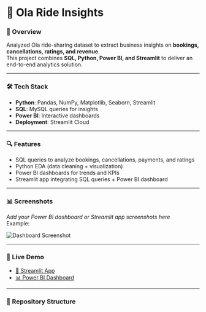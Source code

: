 # 🚖 Ola Ride Insights

### 📌 Overview
Analyzed Ola ride-sharing dataset to extract business insights on **bookings, cancellations, ratings, and revenue**.  
This project combines **SQL, Python, Power BI, and Streamlit** to deliver an end-to-end analytics solution.  

---

### 🛠 Tech Stack
- **Python**: Pandas, NumPy, Matplotlib, Seaborn, Streamlit  
- **SQL**: MySQL queries for insights  
- **Power BI**: Interactive dashboards  
- **Deployment**: Streamlit Cloud  

---

### 🔍 Features
- SQL queries to analyze bookings, cancellations, payments, and ratings  
- Python EDA (data cleaning + visualization)  
- Power BI dashboards for trends and KPIs  
- Streamlit app integrating SQL queries + Power BI dashboard  

---

### 📊 Screenshots
_Add your Power BI dashboard or Streamlit app screenshots here_  
Example:  

![Dashboard Screenshot](screenshot.png)

---

### 🚀 Live Demo
- [🔗 Streamlit App](https://yourapp.streamlit.app)  
- [📊 Power BI Dashboard](https://app.powerbi.com/view?r=...)  

---

### 📂 Repository Structure
